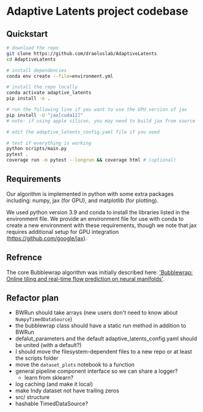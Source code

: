 # Adaptive Latents project codebase

## Quickstart
```bash
# download the repo
git clone https://github.com/draeloslab/AdaptiveLatents
cd AdaptiveLatents

# install dependencies
conda env create --file=environment.yml

# install the repo locally
conda activate adaptive_latents
pip install -e .

# run the following line if you want to use the GPU version of jax
pip install -U "jax[cuda12]"
# note: if using apple silicon, you may need to build jax from source

# edit the adaptive_latents_config.yaml file if you need

# test if everything is working
python scripts/main.py
pytest .
coverage run -m pytest --longrun && coverage html # (optional)
```


## Requirements
Our algorithm is implemented in python with some extra packages including: numpy, jax (for GPU), and matplotlib (for plotting). 

We used python version 3.9 and conda to install the libraries listed in the environment file. 
We provide an environment file for use with conda to create a new environment with these requirements, though we note that jax requires additional setup for GPU integration (https://github.com/google/jax). 



## Refrence
The core Bubblewrap algorithm was initially described here: ['Bubblewrap: Online tiling and real-time flow prediction on neural manifolds'](https://proceedings.neurips.cc/paper/2021/hash/307eb8ee16198da891c521eca21464c1-Abstract.html).

## Refactor plan
* BWRun should take arrays (new users don't need to know about `NumpyTimedDataSource`)
* the bubblewrap class should have a static run method in addition to BWRun
* defalut_parameters and the default adaptive_latents_config.yaml should be united (with a default?)
* I should move the filesystem-dependent files to a new repo or at least the scripts folder
* move the `dataset_plots` notebook to a function
* general pipeline component interface so we can share a logger?
  * learn from sklearn?
* log caching (and make it local)
* make Indy dataset not have trailing zeros
* src/ structure
* hashable TimedDataSource?